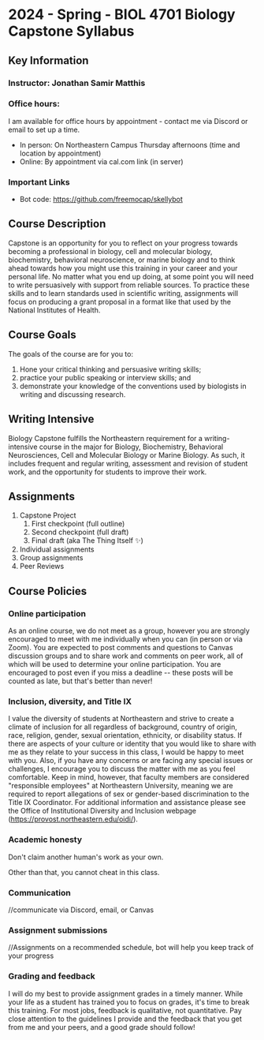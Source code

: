 # 2024 - Spring - BIOL 4701 Biology Capstone Syllabus

## Key Information
### Instructor: Jonathan Samir Matthis

### Office hours:
I am available for office hours by appointment - contact me via Discord or email to set up a time.
- In person: On Northeastern Campus Thursday afternoons (time and location by appointment)
- Online: By appointment via cal.com link (in server)
### Important Links
- Bot code: https://github.com/freemocap/skellybot

## Course Description 

Capstone is an opportunity for you to reflect on your progress towards
becoming a professional in biology, cell and molecular biology,
biochemistry, behavioral neuroscience, or marine biology and to think
ahead towards how you might use this training in your career and your
personal life. No matter what you end up doing, at some point you will
need to write persuasively with support from reliable sources. To
practice these skills and to learn standards used in scientific writing,
assignments will focus on producing a grant proposal in a format like
that used by the National Institutes of Health.

## Course Goals
The goals of the course are for you to: 
1. Hone your critical thinking
and persuasive writing skills; 
1. practice your public speaking or
interview skills; and 
1.  demonstrate your knowledge of the conventions
used by biologists in writing and discussing research. 

## Writing Intensive

Biology Capstone fulfills the Northeastern requirement for a
writing-intensive course in the major for Biology, Biochemistry,
Behavioral Neurosciences, Cell and Molecular Biology or Marine Biology.
As such, it includes frequent and regular writing, assessment and
revision of student work, and the opportunity for students to improve
their work.

## Assignments
1.  Capstone Project
    1.  First checkpoint (full outline)
    1.  Second checkpoint (full draft)
    1.  Final draft (aka The Thing Itself ✨)
1. Individual assignments
1. Group assignments
1. Peer Reviews


## Course Policies

### Online participation

As an online course, we do not meet as a group, however you are strongly
encouraged to meet with me individually when you can (in person or via
Zoom). You are expected to post comments and questions to Canvas
discussion groups and to share work and comments on peer work, all of
which will be used to determine your online participation. You are
encouraged to post even if you miss a deadline -- these posts will be
counted as late, but that's better than never!

### Inclusion, diversity, and Title IX

I value the diversity of students at Northeastern and strive to create a
climate of inclusion for all regardless of background, country of
origin, race, religion, gender, sexual orientation, ethnicity, or
disability status. If there are aspects of your culture or identity
that you would like to share with me as they relate to your success in
this class, I would be happy to meet with you. Also, if you have any
concerns or are facing any special issues or challenges, I encourage you
to discuss the matter with me as you feel comfortable. Keep in mind,
however, that faculty members are considered "responsible employees" at
Northeastern University, meaning we are required to report allegations
of sex or gender-based discrimination to the Title IX Coordinator. For
additional information and assistance please see the Office of
Institutional Diversity and Inclusion webpage
(<https://provost.northeastern.edu/oidi/>).

### Academic honesty

Don't claim another human's work as your own. 

Other than that, you cannot cheat in this class. 

### Communication 

//communicate via Discord, email, or Canvas

### Assignment submissions

//Assignments on a recommended schedule, bot will help you keep track of your progress

### Grading and feedback

I will do my best to provide assignment grades in a timely manner. While
your life as a student has trained you to focus on grades, it's time to
break this training. For most jobs, feedback is qualitative, not
quantitative. Pay close attention to the guidelines I provide and the
feedback that you get from me and your peers, and a good grade should
follow!

